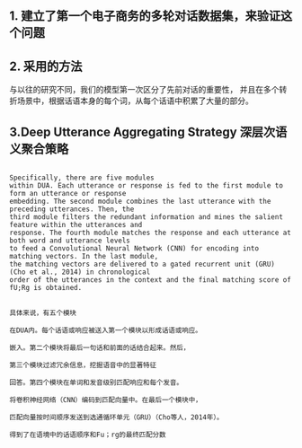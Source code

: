

## 1. 建立了第一个电子商务的多轮对话数据集，来验证这个问题

## 2. 采用的方法

与以往的研究不同，我们的模型第一次区分了先前对话的重要性，
并且在多个转折场景中，根据话语本身的每个词，从每个话语中积累了大量的部分。

## 3.Deep Utterance Aggregating Strategy  深层次语义聚合策略

```

Specifically, there are five modules
within DUA. Each utterance or response is fed to the first module to form an utterance or response
embedding. The second module combines the last utterance with the preceding utterances. Then, the
third module filters the redundant information and mines the salient feature within the utterances and
response. The fourth module matches the response and each utterance at both word and utterance levels
to feed a Convolutional Neural Network (CNN) for encoding into matching vectors. In the last module,
the matching vectors are delivered to a gated recurrent unit (GRU) (Cho et al., 2014) in chronological
order of the utterances in the context and the final matching score of fU;Rg is obtained.


具体来说，有五个模块

在DUA内。每个话语或响应被送入第一个模块以形成话语或响应。

嵌入。第二个模块将最后一句话和前面的话结合起来。然后，

第三个模块过滤冗余信息，挖掘语音中的显著特征

回答。第四个模块在单词和发音级别匹配响应和每个发音。

将卷积神经网络（CNN）编码到匹配向量中。在最后一个模块中，

匹配向量按时间顺序发送到选通循环单元（GRU）（Cho等人，2014年）。

得到了在语境中的话语顺序和Fu；rg的最终匹配分数
```